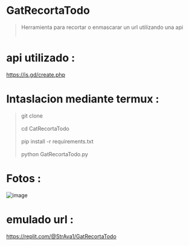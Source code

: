 # GatRecortaTodo
> Herramienta para recortar o enmascarar un url utilizando una api 
<br></br>
# api utilizado :
https://is.gd/create.php 
# Intaslacion mediante termux :
> git clone 
<br></br>
> cd CatRecortaTodo
<br></br>
> pip install -r requirements.txt
<br></br>
> python GatRecortaTodo.py
# Fotos : 
![image](https://github.com/user-attachments/assets/4d9ddff4-b5c7-4b00-b5c5-3f43a7b949c2)

# emulado url :
https://replit.com/@StrAva1/GatRecortaTodo
